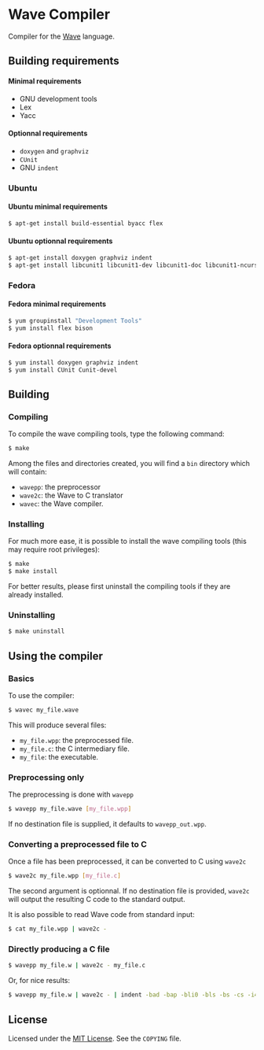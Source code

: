 Wave Compiler
=============

Compiler for the [Wave][WAVE] language.

Building requirements
---------------------
#### Minimal requirements
- GNU development tools
- Lex
- Yacc

#### Optionnal requirements
- ```doxygen``` and ```graphviz```
- ```CUnit```
- GNU ```indent```

### Ubuntu
#### Ubuntu minimal requirements
```bash
$ apt-get install build-essential byacc flex
```

#### Ubuntu optionnal requirements
```bash
$ apt-get install doxygen graphviz indent
$ apt-get install libcunit1 libcunit1-dev libcunit1-doc libcunit1-ncurses libcunit1-ncurses-dev
```

### Fedora
#### Fedora minimal requirements
```bash
$ yum groupinstall "Development Tools"
$ yum install flex bison
```

#### Fedora optionnal requirements
```bash
$ yum install doxygen graphviz indent
$ yum install CUnit Cunit-devel
```

Building
--------
### Compiling
To compile the wave compiling tools, type the following command:
```bash
$ make
```

Among the files and directories created, you will find a ```bin``` directory which will contain:
- ```wavepp```: the preprocessor
- ```wave2c```: the Wave to C translator
- ```wavec```: the Wave compiler.

### Installing
For much more ease, it is possible to install the wave compiling tools (this may require root privileges):
```bash
$ make
$ make install
```
For better results, please first uninstall the compiling tools if they are already installed.

### Uninstalling
```bash
$ make uninstall
```

Using the compiler
------------------
### Basics
To use the compiler:
```bash
$ wavec my_file.wave
```

This will produce several files:
- ```my_file.wpp```: the preprocessed file.
- ```my_file.c```: the C intermediary file.
- ```my_file```: the executable.

### Preprocessing only
The preprocessing is done with ```wavepp```
```bash
$ wavepp my_file.wave [my_file.wpp]
```
If no destination file is supplied, it defaults to ```wavepp_out.wpp```.

### Converting a preprocessed file to C
Once a file has been preprocessed, it can be converted to C using ```wave2c```
```bash
$ wave2c my_file.wpp [my_file.c]
```
The second argument is optionnal. If no destination file is provided, ```wave2c```
will output the resulting C code to the standard output.

It is also possible to read Wave code from standard input:
```bash
$ cat my_file.wpp | wave2c -
```

### Directly producing a C file
```bash
$ wavepp my_file.w | wave2c - my_file.c
```

Or, for nice results:
```bash
$ wavepp my_file.w | wave2c - | indent -bad -bap -bli0 -bls -bs -cs -i4 -l80 -lp -pcs -pmt -saf -sai -saw -sc -ss -o my_file.c
```

License
-------
Licensed under the [MIT License][MIT License]. See the ```COPYING``` file.

[WAVE]: http://wave.gforge.inria.fr/
[MIT License]: http://opensource.org/licenses/MIT
